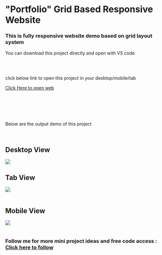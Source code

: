 <h1>"Portfolio" Grid Based Responsive Website</h1>
<h3>This is fully responsive website demo based on grid layout system</h3>
<p>You can download this project directly and open with VS code</p>
<br>
<br>
<p> click below link to open this project in your desktop/mobile/tab </p>
<a href="https://prathameshvattamwar.github.io/gridweb2">Click Here to open web</a>
<br><br>
<p style="margin-top:2vh;">Below are the output demo of this project</p>

<br>
<h2>Desktop View</h2>
<img src="https://i.imgur.com/gGSwKlB.png"/>

<h2>Tab View</h2>
<img src="https://i.imgur.com/jNtP0OZ.png"/>
<br><br>

<h2>Mobile View</h2>
<img src="https://i.imgur.com/vnOzeZb.png"/>
<br><br>


<h3>Follow me for more mini project ideas and free code access : <a href="https://github.com/prathameshvattamwar">Click here to follow</a></h3>
